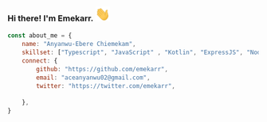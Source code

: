 ### Hi there! I'm Emekarr. <img src="https://github.com/AbdussamadYisau/AbdussamadYisau/blob/master/Hi.gif" width="30px">

```javascript
const about_me = {
    name: "Anyanwu-Ebere Chiemekam",
    skillset: ["Typescript", "JavaScript" , "Kotlin", "ExpressJS", "NodeJS"],
    connect: {
        github: "https://github.com/emekarr",
        email: "aceanyanwu02@gmail.com",
        twitter: "https://twitter.com/emekarr",
        
    },
}
```
